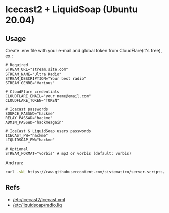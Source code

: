 # Icecast2 + LiquidSoap (Ubuntu 20.04)

## Usage

Create .env file with your e-mail and global token from CloudFlare(it's free), ex.:

```
# Required
STREAM_URL="stream.site.com"
STREAM_NAME="Ultra Radio"
STREAM_DESCRIPTION="Your best radio"
STREAM_GENRE="Various"

# CloudFlare credentials
CLOUDFLARE_EMAIL="your_name@email.com"
CLOUDFLARE_TOKEN="TOKEN"

# Icacast passwords
SOURCE_PASSWD="hackme"
RELAY_PASSWD="hackme"
ADMIN_PASSWD="hackmeagain"

# IceCast & LiquidSoap users passwords
ICECAST_PW="hackme"
LIQUIDSOAP_PW="hackme"

# Optional
STREAM_FORMAT="vorbis" # mp3 or vorbis (default: vorbis)
```

And run:

```bash
curl -sNL https://raw.githubusercontent.com/sistematico/server-scripts/main/icecast-liquidsoap/ubuntu/install.sh | bash
```

## Refs

- [/etc/icecast2/icecast.xml](http://ix.io/3O4D)
- [/etc/liquidsoap/radio.liq](http://ix.io/3O4E)